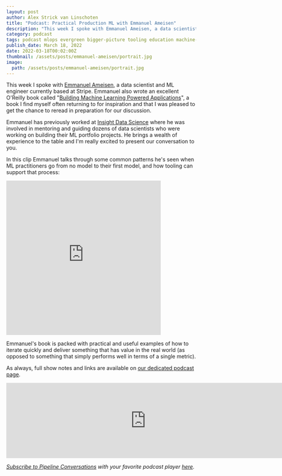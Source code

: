 ```yaml
---
layout: post
author: Alex Strick van Linschoten
title: "Podcast: Practical Production ML with Emmanuel Ameisen"
description: "This week I spoke with Emmanuel Ameisen, a data scientist and ML engineer currently based at Stripe. Emmanuel also wrote an excellent O'Reilly book called "Building Machine Learning Powered Applications", a book I find myself often returning to for inspiration and that I was pleased to get the chance to reread in preparation for our discussion."
category: podcast
tags: podcast mlops evergreen bigger-picture tooling education machine-learning
publish_date: March 18, 2022
date: 2022-03-18T00:02:00Z
thumbnail: /assets/posts/emmanuel-ameisen/portrait.jpg
image:
  path: /assets/posts/emmanuel-ameisen/portrait.jpg
---
```


This week I spoke with [Emmanuel Ameisen](https://www.linkedin.com/in/ameisen/),
a data scientist and ML engineer currently based at Stripe. Emmanuel also wrote
an excellent O'Reilly book called
"[Building Machine Learning Powered Applications](https://www.amazon.com/Building-Machine-Learning-Powered-Applications/dp/149204511X?tag=soumet-20)",
a book I find myself often returning to for inspiration and that I was pleased
to get the chance to reread in preparation for our discussion.

Emmanuel has previously worked at
[Insight Data Science](https://insightfellows.com) where he was involved in
mentoring and guiding dozens of data scientists who were working on building
their ML portfolio projects. He brings a wealth of experience to the table and
I'm really excited to present our conversation to you.

In this clip Emmanuel talks through some common patterns he's seen when ML
practitioners go from no model to their first model, and how tooling can support
that process:

<iframe src="https://share.descript.com/embed/xDlwX6Vakc4" width="410" height="410" frameborder="0" allowfullscreen></iframe>

Emmanuel's book is packed with practical and useful examples of how to iterate
quickly and deliver something that has value in the real world (as opposed to
something that simply performs well in terms of a single metric).

As always, full show notes and links are available on
[our dedicated podcast page](https://podcast.zenml.io/).

<iframe src="https://player.fireside.fm/v2/vA-gqsEV+cfRKSHeF?theme=dark" width="740" height="200" frameborder="0" scrolling="no"></iframe>

<br>

_[Subscribe to Pipeline Conversations](https://podcast.zenml.io/subscribe) with_
_your favorite podcast player [here](https://podcast.zenml.io/subscribe)._

